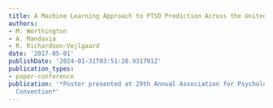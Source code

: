 ```yaml
---
title: A Machine Learning Approach to PTSD Prediction Across the United States
authors:
- M. Worthington
- A. Mandavia
- R. Richardson-Vejlgaard
date: '2017-05-01'
publishDate: '2024-01-31T03:51:20.931791Z'
publication_types:
- paper-conference
publication: '*Poster presented at 29th Annual Association for Psychological Science
  Convention*'
---
```

